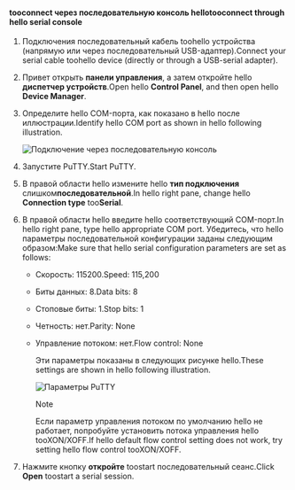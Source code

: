 <!--author=SharS last changed: 9/17/15-->

#### <a name="tooconnect-through-hello-serial-console"></a><span data-ttu-id="ee6a7-101">tooconnect через последовательную консоль hello</span><span class="sxs-lookup"><span data-stu-id="ee6a7-101">tooconnect through hello serial console</span></span>
1. <span data-ttu-id="ee6a7-102">Подключения последовательный кабель toohello устройства (напрямую или через последовательный USB-адаптер).</span><span class="sxs-lookup"><span data-stu-id="ee6a7-102">Connect your serial cable toohello device (directly or through a USB-serial adapter).</span></span>
2. <span data-ttu-id="ee6a7-103">Привет открыть **панели управления**, а затем откройте hello **диспетчер устройств**.</span><span class="sxs-lookup"><span data-stu-id="ee6a7-103">Open hello **Control Panel**, and then open hello **Device Manager**.</span></span>
3. <span data-ttu-id="ee6a7-104">Определите hello COM-порта, как показано в hello после иллюстрации.</span><span class="sxs-lookup"><span data-stu-id="ee6a7-104">Identify hello COM port as shown in hello following illustration.</span></span>
   
     ![Подключение через последовательную консоль](./media/storsimple-use-putty/HCS_ConnectingDeviceS-include.png)
4. <span data-ttu-id="ee6a7-106">Запустите PuTTY.</span><span class="sxs-lookup"><span data-stu-id="ee6a7-106">Start PuTTY.</span></span> 
5. <span data-ttu-id="ee6a7-107">В правой области hello измените hello **тип подключения** слишком**последовательной**.</span><span class="sxs-lookup"><span data-stu-id="ee6a7-107">In hello right pane, change hello **Connection type** too**Serial**.</span></span>
6. <span data-ttu-id="ee6a7-108">В правой области hello введите hello соответствующий COM-порт.</span><span class="sxs-lookup"><span data-stu-id="ee6a7-108">In hello right pane, type hello appropriate COM port.</span></span> <span data-ttu-id="ee6a7-109">Убедитесь, что hello параметры последовательной конфигурации заданы следующим образом:</span><span class="sxs-lookup"><span data-stu-id="ee6a7-109">Make sure that hello serial configuration parameters are set as follows:</span></span>
   
   * <span data-ttu-id="ee6a7-110">Скорость: 115200.</span><span class="sxs-lookup"><span data-stu-id="ee6a7-110">Speed: 115,200</span></span>
   * <span data-ttu-id="ee6a7-111">Биты данных: 8.</span><span class="sxs-lookup"><span data-stu-id="ee6a7-111">Data bits: 8</span></span>
   * <span data-ttu-id="ee6a7-112">Стоповые биты: 1.</span><span class="sxs-lookup"><span data-stu-id="ee6a7-112">Stop bits: 1</span></span>
   * <span data-ttu-id="ee6a7-113">Четность: нет.</span><span class="sxs-lookup"><span data-stu-id="ee6a7-113">Parity: None</span></span>
   * <span data-ttu-id="ee6a7-114">Управление потоком: нет.</span><span class="sxs-lookup"><span data-stu-id="ee6a7-114">Flow control: None</span></span>
     
     <span data-ttu-id="ee6a7-115">Эти параметры показаны в следующих рисунке hello.</span><span class="sxs-lookup"><span data-stu-id="ee6a7-115">These settings are shown in hello following illustration.</span></span>
     
     ![Параметры PuTTY](./media/storsimple-use-putty/HCS_PuttyConfig-include.png) 
     
     > [!NOTE]
     > <span data-ttu-id="ee6a7-117">Если параметр управления потоком по умолчанию hello не работает, попробуйте установить потока управления hello tooXON/XOFF.</span><span class="sxs-lookup"><span data-stu-id="ee6a7-117">If hello default flow control setting does not work, try setting hello flow control tooXON/XOFF.</span></span>
     > 
     > 
7. <span data-ttu-id="ee6a7-118">Нажмите кнопку **откройте** toostart последовательный сеанс.</span><span class="sxs-lookup"><span data-stu-id="ee6a7-118">Click **Open** toostart a serial session.</span></span>

